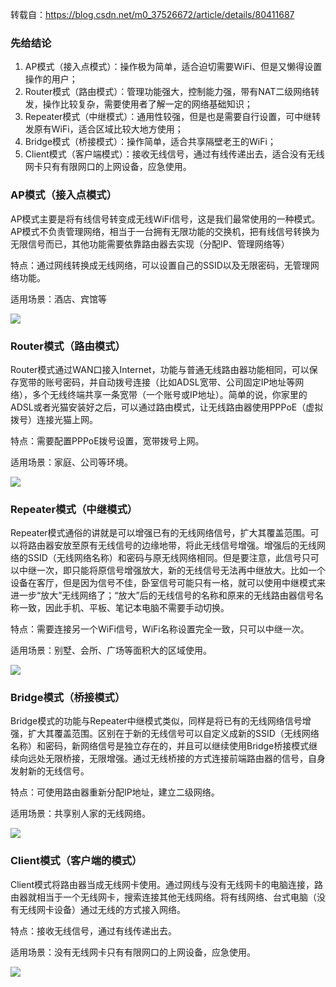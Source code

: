 转载自：https://blog.csdn.net/m0_37526672/article/details/80411687

### 先给结论

1. AP模式（接入点模式）：操作极为简单，适合迫切需要WiFi、但是又懒得设置操作的用户；
2. Router模式（路由模式）：管理功能强大，控制能力强，带有NAT二级网络转发，操作比较复杂，需要使用者了解一定的网络基础知识；
3. Repeater模式（中继模式）：通用性较强，但是也是需要自行设置，可中继转发原有WiFi，适合区域比较大地方使用；
4. Bridge模式（桥接模式）：操作简单，适合共享隔壁老王的WiFi；
5. Client模式（客户端模式）：接收无线信号，通过有线传递出去，适合没有无线网卡只有有限网口的上网设备，应急使用。

### AP模式（接入点模式）

AP模式主要是将有线信号转变成无线WiFi信号，这是我们最常使用的一种模式。AP模式不负责管理网络，相当于一台拥有无限功能的交换机，把有线信号转换为无限信号而已，其他功能需要依靠路由器去实现（分配IP、管理网络等）

特点：通过网线转换成无线网络，可以设置自己的SSID以及无限密码，无管理网络功能。

适用场景：酒店、宾馆等

![](https://ravenxrz-blog.oss-cn-chengdu.aliyuncs.com/img/github_img/205712e7ffsxsize1xecf1.png)

<!--more-->

### Router模式（路由模式）

Router模式通过WAN口接入Internet，功能与普通无线路由器功能相同，可以保存宽带的账号密码，并自动拨号连接（比如ADSL宽带、公司固定IP地址等网络），多个无线终端共享一条宽带（一个账号或IP地址）。简单的说，你家里的ADSL或者光猫安装好之后，可以通过路由模式，让无线路由器使用PPPoE（虚拟拨号）连接光猫上网。

特点：需要配置PPPoE拨号设置，宽带拨号上网。

适用场景：家庭、公司等环境。

![](https://ravenxrz-blog.oss-cn-chengdu.aliyuncs.com/img/github_img/205713yb5g39fzoqc357zb.png)

### Repeater模式（中继模式）

Repeater模式通俗的讲就是可以增强已有的无线网络信号，扩大其覆盖范围。可以将路由器安放至原有无线信号的边缘地带，将此无线信号增强。增强后的无线网络的SSID（无线网络名称）和密码与原无线网络相同。但是要注意，此信号只可以中继一次，即只能将原信号增强放大，新的无线信号无法再中继放大。比如一个设备在客厅，但是因为信号不佳，卧室信号可能只有一格，就可以使用中继模式来进一步“放大”无线网络了；“放大”后的无线信号的名称和原来的无线路由器信号名称一致，因此手机、平板、笔记本电脑不需要手动切换。

特点：需要连接另一个WiFi信号，WiFi名称设置完全一致，只可以中继一次。

适用场景：别墅、会所、广场等面积大的区域使用。

![](https://ravenxrz-blog.oss-cn-chengdu.aliyuncs.com/img/github_img/205713pwfm39zxm9yim6mn.png)

### Bridge模式（桥接模式）

 Bridge模式的功能与Repeater中继模式类似，同样是将已有的无线网络信号增强，扩大其覆盖范围。区别在于新的无线信号可以自定义成新的SSID（无线网络名称）和密码，新网络信号是独立存在的，并且可以继续使用Bridge桥接模式继续向远处无限桥接，无限增强。通过无线桥接的方式连接前端路由器的信号，自身发射新的无线信号。

特点：可使用路由器重新分配IP地址，建立二级网络。

适用场景：共享别人家的无线网络。

![](https://ravenxrz-blog.oss-cn-chengdu.aliyuncs.com/img/github_img/205712wpy6bn0hp1ussz1p.png)

### Client模式（客户端的模式）

Client模式将路由器当成无线网卡使用。通过网线与没有无线网卡的电脑连接，路由器就相当于一个无线网卡，搜索连接其他无线网络。将有线网络、台式电脑（没有无线网卡设备）通过无线的方式接入网络。

特点：接收无线信号，通过有线传递出去。

适用场景：没有无线网卡只有有限网口的上网设备，应急使用。

![](https://ravenxrz-blog.oss-cn-chengdu.aliyuncs.com/img/github_img/205713jcya48npybnynba2.png)
